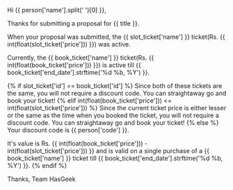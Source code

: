 Hi {{ person['name'].split(' ')[0] }},

Thanks for submitting a proposal for {{ title }}.

When your proposal was submitted, the {{ slot_ticket['name'] }} ticket(Rs. {{ int(float(slot_ticket['price'])) }}) was active.

Currently, the {{ book_ticket['name'] }} ticket(Rs. {{ int(float(book_ticket['price'])) }}) is active till {{ book_ticket['end_date'].strftime('%d %b, %Y') }}.

{% if slot_ticket['id'] == book_ticket['id'] %}
Since both of these tickets are the same, you will not require a discount code. You can straightaway go and book your ticket!
{% elif int(float(book_ticket['price'])) <= int(float(slot_ticket['price'])) %}
Since the current ticket price is either lesser or the same as the time when you booked the ticket, you will not require a discount code. You can straightaway go and book your ticket!
{% else %}
Your discount code is {{ person['code'] }}.

It's value is Rs. {{ int(float(book_ticket['price'])) - int(float(slot_ticket['price'])) }} and is valid on a single purchase of a {{ book_ticket['name'] }} ticket till {{ book_ticket['end_date'].strftime('%d %b, %Y') }}.
{% endif %}

Thanks,
Team HasGeek
